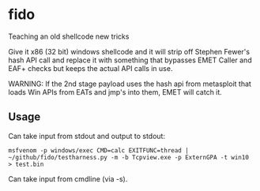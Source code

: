 # fido
Teaching an old shellcode new tricks

Give it x86 (32 bit) windows shellcode and it will strip off Stephen Fewer's hash API call and replace it 
with something that bypasses EMET Caller and EAF+ checks but keeps the actual API calls in use.

WARNING: If the 2nd stage payload uses the hash api from metasploit that loads Win APIs from EATs and jmp's into them,
EMET will catch it.

## Usage

Can take input from stdout and output to stdout:
```
msfvenom -p windows/exec CMD=calc EXITFUNC=thread | ~/github/fido/testharness.py -m -b Tcpview.exe -p ExternGPA -t win10  > test.bin
```

Can take input from cmdline (via -s).



